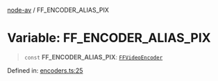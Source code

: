 [node-av](../globals.md) / FF\_ENCODER\_ALIAS\_PIX

# Variable: FF\_ENCODER\_ALIAS\_PIX

> `const` **FF\_ENCODER\_ALIAS\_PIX**: [`FFVideoEncoder`](../type-aliases/FFVideoEncoder.md)

Defined in: [encoders.ts:25](https://github.com/seydx/av/blob/f8631fc881b394300b1479f511d55cf1c370a87f/src/constants/encoders.ts#L25)
